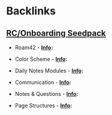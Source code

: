 
# Backlinks
## [RC/Onboarding Seedpack](<RC/Onboarding Seedpack.md>)
- Roam42
            - **[Info](<Info.md>):**

- Color Scheme
            - **[Info](<Info.md>):**

- Daily Notes Modules
            - **[Info](<Info.md>):**

- Communication
            - **[Info](<Info.md>):**

- Notes & Questions
            - **[Info](<Info.md>):**

- Page Structures
            - **[Info](<Info.md>):**

